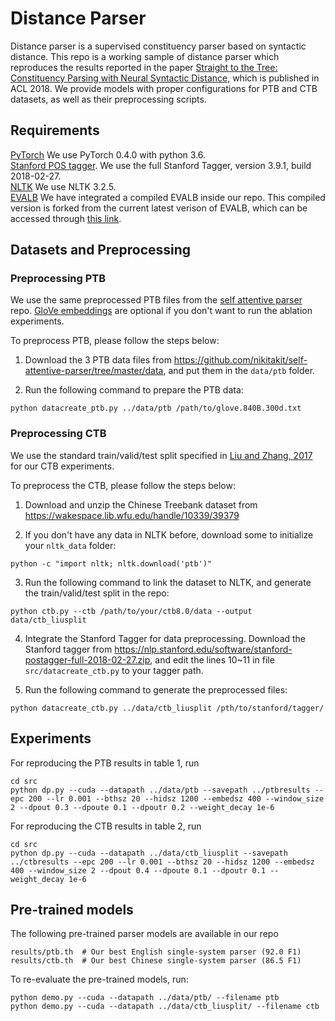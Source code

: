 # Distance Parser
Distance parser is a supervised constituency parser based on syntactic distance. 
This repo is a working sample of distance parser which reproduces the results reported in the paper 
[Straight to the Tree: Constituency Parsing with Neural Syntactic Distance](https://arxiv.org/abs/1806.04168), 
which is published in ACL 2018. We provide models with proper configurations for PTB and CTB datasets, as well as their preprocessing scripts.

## Requirements
[PyTorch](https://pytorch.org/) We use PyTorch 0.4.0 with python 3.6.   
[Stanford POS tagger](https://nlp.stanford.edu/software/stanford-postagger-full-2018-02-27.zip). We use the full Stanford Tagger, version 3.9.1, build 2018-02-27.   
[NLTK](http://www.nltk.org/) We use NLTK 3.2.5.  
[EVALB](https://nlp.cs.nyu.edu/evalb/) We have integrated a compiled EVALB inside our repo. This compiled version is forked from the current latest verison of EVALB, which can be accessed through [this link](https://nlp.cs.nyu.edu/evalb/EVALB.tgz).  

## Datasets and Preprocessing

### Preprocessing PTB
We use the same preprocessed PTB files from the [self attentive parser](https://github.com/nikitakit/self-attentive-parser) repo. [GloVe embeddings](https://nlp.stanford.edu/projects/glove/) are optional if you don't want to run the ablation experiments.

To preprocess PTB, please follow the steps below:

1. Download the 3 PTB data files from https://github.com/nikitakit/self-attentive-parser/tree/master/data, and put them in the `data/ptb` folder.

2. Run the following command to prepare the PTB data:
```
python datacreate_ptb.py ../data/ptb /path/to/glove.840B.300d.txt
```

### Preprocessing CTB
We use the standard train/valid/test split specified in [Liu and Zhang, 2017](https://arxiv.org/pdf/1707.05000.pdf) for our CTB experiments.

To preprocess the CTB, please follow the steps below:

1. Download and unzip the Chinese Treebank dataset from https://wakespace.lib.wfu.edu/handle/10339/39379

2. If you don't have any data in NLTK before, download some to initialize your `nltk_data` folder:
```
python -c "import nltk; nltk.download('ptb')"
``` 

3. Run the following command to link the dataset to NLTK, and generate the train/valid/test split in the repo:
```
python ctb.py --ctb /path/to/your/ctb8.0/data --output data/ctb_liusplit
```

4. Integrate the Stanford Tagger for data preprocessing. Download the Stanford tagger from https://nlp.stanford.edu/software/stanford-postagger-full-2018-02-27.zip, and edit the lines 10~11 in file `src/datacreate_ctb.py` to your tagger path.

5. Run the following command to generate the preprocessed files:
```
python datacreate_ctb.py ../data/ctb_liusplit /pth/to/stanford/tagger/
```

## Experiments
For reproducing the PTB results in table 1, run 
```
cd src
python dp.py --cuda --datapath ../data/ptb --savepath ../ptbresults --epc 200 --lr 0.001 --bthsz 20 --hidsz 1200 --embedsz 400 --window_size 2 --dpout 0.3 --dpoute 0.1 --dpoutr 0.2 --weight_decay 1e-6
```

For reproducing the CTB results in table 2, run 
```
cd src
python dp.py --cuda --datapath ../data/ctb_liusplit --savepath ../ctbresults --epc 200 --lr 0.001 --bthsz 20 --hidsz 1200 --embedsz 400 --window_size 2 --dpout 0.4 --dpoute 0.1 --dpoutr 0.1 --weight_decay 1e-6
```

## Pre-trained models
The following pre-trained parser models are available in our repo
```
results/ptb.th  # Our best English single-system parser (92.0 F1)
results/ctb.th  # Our best Chinese single-system parser (86.5 F1)
```
To re-evaluate the pre-trained models, run:
```
python demo.py --cuda --datapath ../data/ptb/ --filename ptb
python demo.py --cuda --datapath ../data/ctb_liusplit/ --filename ctb
```
